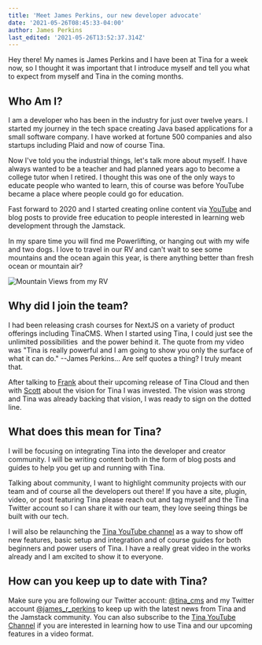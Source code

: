 ```yaml
---
title: 'Meet James Perkins, our new developer advocate'
date: '2021-05-26T08:45:33-04:00'
author: James Perkins
last_edited: '2021-05-26T13:52:37.314Z'
---
```

Hey there! My names is James Perkins and I have been at Tina for a week now, so I thought it was important that I introduce myself and tell you what to expect from myself and Tina in the coming months.

## Who Am I?

I am a developer who has been in the industry for just over twelve years. I started my journey in the tech space creating Java based applications for a small software company. I have worked at fortune 500 companies and also startups including Plaid and now of course Tina.

Now I've told you the industrial things, let's talk more about myself. I have always wanted to be a teacher and had planned years ago to become a college tutor when I retired. I thought this was one of the only ways to educate people who wanted to learn, this of course was before YouTube became a place where people could go for education.

Fast forward to 2020 and I started creating online content via [YouTube](https://youtube.com/c/learntocodewithjames) and blog posts to provide free education to people interested in learning web development through the Jamstack.

In my spare time you will find me Powerlifting, or hanging out with my wife and two dogs. I love to travel in our RV and can't wait to see some mountains and the ocean again this year, is there anything better than fresh ocean or mountain air?

![Mountain Views from my RV](/img/blog/Mountain.jpeg "Mountain Views from my RV")

## Why did I join the team?

I had been releasing crash courses for NextJS on a variety of product offerings including TinaCMS. When I started using Tina, I could just see the unlimited possibilities  and the power behind it. The quote from my video was "Tina is really powerful and I am going to show you only the surface of what it can do." --James Perkins... Are self quotes a thing? I truly meant that.

After talking to [Frank](https://twitter.com/FrankTldr/) about their upcoming release of Tina Cloud and then with [Scott](https://twitter.com/scottgallant) about the vision for Tina I was invested. The vision was strong and Tina was already backing that vision, I was ready to sign on the dotted line.

## What does this mean for Tina?

I will be focusing on integrating Tina into the developer and creator community. I will be writing content both in the form of blog posts and guides to help you get up and running with Tina.

Talking about community, I want to highlight community projects with our team and of course all the developers out there! If you have a site, plugin, video, or post featuring Tina please reach out and tag myself and the Tina Twitter account so I can share it with our team, they love seeing things be built with our tech.

I will also be relaunching the [Tina YouTube channel](https://www.youtube.com/channel/UCUvqCjr8Xq_IRMDcuJrqIXA) as a way to show off new features, basic setup and integration and of course guides for both beginners and power users of Tina. I have a really great video in the works already and I am excited to show it to everyone.

## How can you keep up to date with Tina?

Make sure you are following our Twitter account: [@tina_cms](https://twitter.com/tina_cms) and my Twitter account [@james_r_perkins](https://twitter.com/james_r_perkins) to keep up with the latest news from Tina and the Jamstack community. You can also subscribe to the [Tina YouTube Channel](https://www.youtube.com/channel/UCUvqCjr8Xq_IRMDcuJrqIXA) if you are interested in learning how to use Tina and our upcoming features in a video format.